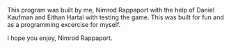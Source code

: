 This program was built by me, Nimrod Rappaport with the help of Daniel Kaufman and Eithan Hartal with testing the game.
This was built for fun and as a programming excercise for myself.

I hope you enjoy,
Nimrod Rappaport.
